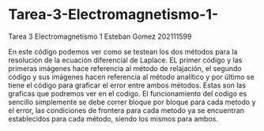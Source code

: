 # Tarea-3-Electromagnetismo-1-
Tarea 3 Electromagnetismo 1 Esteban Gomez 202111599

En este código podemos ver como se testean los dos métodos para la resolución de la ecuación diferencial de Laplace. EL primer código y las primeras imágenes hace referencia al método de relajación, el segundo código y sus imágenes hacen referencia al método analítico y por último se tiene el código para graficar el error entre ambos métodos. Estas son las graficas que podremos ver en el codigo. El funcionamiento del codigo es sencillo simplemente se debe correr bloque por bloque para cada metodo y el error, las condiciones de frontera para cada metodo ya se encuentran establecidos para cada método, siendo los mismos para ambos. 

